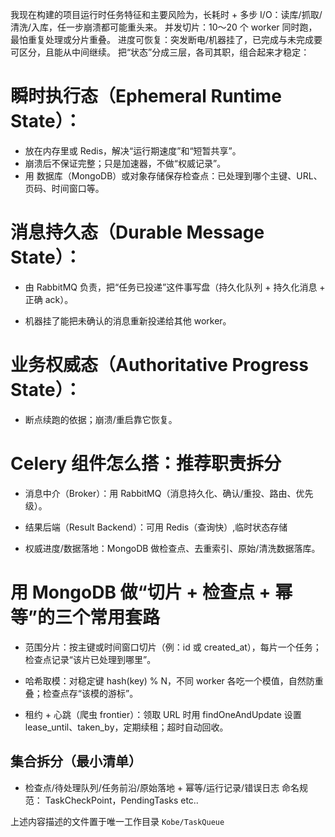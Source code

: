 我现在构建的项目运行时任务特征和主要风险为，长耗时 + 多步 I/O：读库/抓取/清洗/入库，任一步崩溃都可能重头来。
并发切片：10～20 个 worker 同时跑，最怕重复处理或分片重叠。
进度可恢复：突发断电/机器挂了，已完成与未完成要可区分，且能从中间继续。
把“状态”分成三层，各司其职，组合起来才稳定：
# 瞬时执行态（Ephemeral Runtime State）：
- 放在内存里或 Redis，解决“运行期速度”和“短暂共享”。
- 崩溃后不保证完整；只是加速器，不做“权威记录”。
- 用 数据库（MongoDB）或对象存储保存检查点：已处理到哪个主键、URL、页码、时间窗口等。
# 消息持久态（Durable Message State）：

- 由 RabbitMQ 负责，把“任务已投递”这件事写盘（持久化队列 + 持久化消息 + 正确 ack）。

- 机器挂了能把未确认的消息重新投递给其他 worker。

# 业务权威态（Authoritative Progress State）：

- 断点续跑的依据；崩溃/重启靠它恢复。
# Celery 组件怎么搭：推荐职责拆分
- 消息中介（Broker）：用 RabbitMQ（消息持久化、确认/重投、路由、优先级）。

- 结果后端（Result Backend）：可用 Redis（查询快）,临时状态存储

- 权威进度/数据落地：MongoDB 做检查点、去重索引、原始/清洗数据落库。

# 用 MongoDB 做“切片 + 检查点 + 幂等”的三个常用套路

- 范围分片：按主键或时间窗口切片（例：id 或 created_at），每片一个任务；检查点记录“该片已处理到哪里”。

- 哈希取模：对稳定键 hash(key) % N，不同 worker 各吃一个模值，自然防重叠；检查点存“该模的游标”。

- 租约 + 心跳（爬虫 frontier）：领取 URL 时用 findOneAndUpdate 设置 lease_until、taken_by，定期续租；超时自动回收。

## 集合拆分（最小清单）
- 检查点/待处理队列/任务前沿/原始落地 + 幂等/运行记录/错误日志 命名规范： TaskCheckPoint，PendingTasks etc.. 

上述内容描述的文件置于唯一工作目录 `Kobe/TaskQueue`